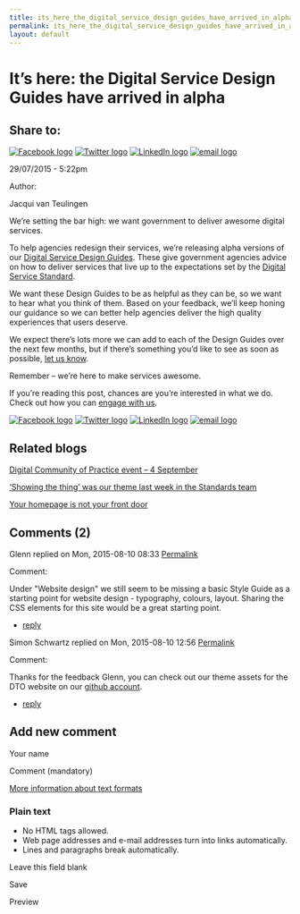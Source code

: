 ```yaml
---
title: its_here_the_digital_service_design_guides_have_arrived_in_alpha
permalink: its_here_the_digital_service_design_guides_have_arrived_in_alpha.html
layout: default
---
```

It’s here: the Digital Service Design Guides have arrived in alpha
==================================================================

Share to:
---------

[![Facebook logo](https://www.dto.gov.au/profiles/govcms/modules/features/govcms_share_links/images/facebook.png)](http://www.facebook.com/sharer.php?u=https%3A//www.dto.gov.au/blog/it-s-here-digital-service-design-guides-have-arrived-alpha&t=It%E2%80%99s%20here%3A%20the%20Digital%20Service%20Design%20Guides%20have%20arrived%20in%20alpha "Share on Facebook") [![Twitter logo](https://www.dto.gov.au/profiles/govcms/modules/features/govcms_share_links/images/twitter.png)](http://twitter.com/share?url=https%3A//www.dto.gov.au/blog/it-s-here-digital-service-design-guides-have-arrived-alpha&text=It%E2%80%99s%20here%3A%20the%20Digital%20Service%20Design%20Guides%20have%20arrived%20in%20alpha "Share this on Twitter") [![LinkedIn logo](https://www.dto.gov.au/profiles/govcms/modules/features/govcms_share_links/images/linkedin.png)](http://www.linkedin.com/shareArticle?mini=true&url=https%3A//www.dto.gov.au/blog/it-s-here-digital-service-design-guides-have-arrived-alpha&title=It%E2%80%99s%20here%3A%20the%20Digital%20Service%20Design%20Guides%20have%20arrived%20in%20alpha&summary=We%E2%80%99re%20setting%20the%20bar%20high%3A%20we%20want%20government%20to%20deliver%20awesome%20digital%20services.To%20help%20agencies%20redesign%20their%20services%2C%20we%E2%80%99re%20releasing%20alpha%20versions%20of%20our%20Digital%20Service%20Design%20Guides.%20These%20give%20government%20agencies%20advice%20on%20how%20to%20deliver%20services%20that%20live%20up%20to%20the%20expectations%20set%20by%20the%20Digital%20Service%20Standard.&source=Digital%20Transformation%20Office "Publish this post to LinkedIn") [![email logo](https://www.dto.gov.au/profiles/govcms/modules/features/govcms_share_links/images/email.png)](mailto:?subject=It%E2%80%99s%20here%3A%20the%20Digital%20Service%20Design%20Guides%20have%20arrived%20in%20alpha&body=https%3A//www.dto.gov.au/blog/it-s-here-digital-service-design-guides-have-arrived-alpha "Share via email")

29/07/2015 - 5:22pm

Author: 

Jacqui van Teulingen

We’re setting the bar high: we want government to deliver awesome digital services.

To help agencies redesign their services, we’re releasing alpha versions of our [Digital Service Design Guides](../foi_act_and_information_publication_scheme.md). These give government agencies advice on how to deliver services that live up to the expectations set by the [Digital Service Standard](../standard/foi_act_and_information_publication_scheme.md).

We want these Design Guides to be as helpful as they can be, so we want to hear what you think of them. Based on your feedback, we’ll keep honing our guidance so we can better help agencies deliver the high quality experiences that users deserve.

We expect there’s lots more we can add to each of the Design Guides over the next few months, but if there’s something you’d like to see as soon as possible, [let us know](../feedback%3Furl_from=We%2520are%2520building.html).

Remember – we’re here to make services awesome.

If you’re reading this post, chances are you’re interested in what we do. Check out how you can [engage with us](../foi_act_and_information_publication_scheme.md).

[![Facebook logo](https://www.dto.gov.au/profiles/govcms/modules/features/govcms_share_links/images/facebook.png)](http://www.facebook.com/sharer.php?u=https%3A//www.dto.gov.au/blog/it-s-here-digital-service-design-guides-have-arrived-alpha&t=It%E2%80%99s%20here%3A%20the%20Digital%20Service%20Design%20Guides%20have%20arrived%20in%20alpha "Share on Facebook") [![Twitter logo](https://www.dto.gov.au/profiles/govcms/modules/features/govcms_share_links/images/twitter.png)](http://twitter.com/share?url=https%3A//www.dto.gov.au/blog/it-s-here-digital-service-design-guides-have-arrived-alpha&text=It%E2%80%99s%20here%3A%20the%20Digital%20Service%20Design%20Guides%20have%20arrived%20in%20alpha "Share this on Twitter") [![LinkedIn logo](https://www.dto.gov.au/profiles/govcms/modules/features/govcms_share_links/images/linkedin.png)](http://www.linkedin.com/shareArticle?mini=true&url=https%3A//www.dto.gov.au/blog/it-s-here-digital-service-design-guides-have-arrived-alpha&title=It%E2%80%99s%20here%3A%20the%20Digital%20Service%20Design%20Guides%20have%20arrived%20in%20alpha&summary=We%E2%80%99re%20setting%20the%20bar%20high%3A%20we%20want%20government%20to%20deliver%20awesome%20digital%20services.To%20help%20agencies%20redesign%20their%20services%2C%20we%E2%80%99re%20releasing%20alpha%20versions%20of%20our%20Digital%20Service%20Design%20Guides.%20These%20give%20government%20agencies%20advice%20on%20how%20to%20deliver%20services%20that%20live%20up%20to%20the%20expectations%20set%20by%20the%20Digital%20Service%20Standard.&source=Digital%20Transformation%20Office "Publish this post to LinkedIn") [![email logo](https://www.dto.gov.au/profiles/govcms/modules/features/govcms_share_links/images/email.png)](mailto:?subject=It%E2%80%99s%20here%3A%20the%20Digital%20Service%20Design%20Guides%20have%20arrived%20in%20alpha&body=https%3A//www.dto.gov.au/blog/it-s-here-digital-service-design-guides-have-arrived-alpha "Share via email")

Related blogs
-------------

[Digital Community of Practice event – 4 September](../node/foi_act_and_information_publication_scheme.md)

[‘Showing the thing’ was our theme last week in the Standards team](../node/foi_act_and_information_publication_scheme.md)

[Your homepage is not your front door](../node/foi_act_and_information_publication_scheme.md)

Comments (2)
------------

Glenn replied on Mon, 2015-08-10 08:33 [Permalink](../comment/1foi_act_and_information_publication_scheme.md#comment-1556)

Comment: 

Under "Website design" we still seem to be missing a basic Style Guide as a starting point for website design - typography, colours, layout. Sharing the CSS elements for this site would be a great starting point.

-   [reply](https://www.dto.gov.au/comment/reply/1066/1556)

Simon Schwartz replied on Mon, 2015-08-10 12:56 [Permalink](../comment/1foi_act_and_information_publication_scheme.md#comment-1571)

Comment: 

Thanks for the feedback Glenn, you can check out our theme assets for the DTO website on our [github account](https://github.com/AusDTO/dto_whitesite).

-   [reply](https://www.dto.gov.au/comment/reply/1066/1571)

Add new comment
---------------

Your name

Comment (mandatory)

[More information about text formats](../filter/foi_act_and_information_publication_scheme.md)

### Plain text

-   No HTML tags allowed.
-   Web page addresses and e-mail addresses turn into links automatically.
-   Lines and paragraphs break automatically.

Leave this field blank

Save

Preview

